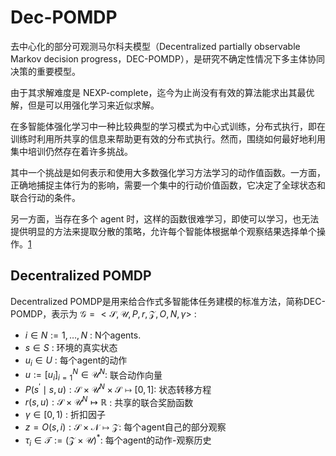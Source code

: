 

<!--
 * @version:
 * @Author:  StevenJokess（蔡舒起） https://github.com/StevenJokess
 * @Date: 2023-09-11 20:05:07
 * @LastEditors:  StevenJokess（蔡舒起） https://github.com/StevenJokess
 * @LastEditTime: 2023-10-10 03:54:11
 * @Description:
 * @Help me: make friends by a867907127@gmail.com and help me get some “foreign” things or service I need in life; 如有帮助，请资助，失业3年了。![支付宝收款码](https://github.com/StevenJokess/d2rl/blob/master/img/%E6%94%B6.jpg)
 * @TODO::
 * @Reference:
-->
# Dec-POMDP

去中心化的部分可观测马尔科夫模型（Decentralized partially observable Markov decision progress，DEC-POMDP），是研究不确定性情况下多主体协同决策的重要模型。

由于其求解难度是 NEXP-complete，迄今为止尚没有有效的算法能求出其最优解，但是可以用强化学习来近似求解。

在多智能体强化学习中一种比较典型的学习模式为中心式训练，分布式执行，即在训练时利用所共享的信息来帮助更有效的分布式执行。然而，围绕如何最好地利用集中培训仍然存在着许多挑战。

其中一个挑战是如何表示和使用大多数强化学习方法学习的动作值函数。一方面，正确地捕捉主体行为的影响，需要一个集中的行动价值函数，它决定了全球状态和联合行动的条件。

另一方面，当存在多个 agent 时，这样的函数很难学习，即使可以学习，也无法提供明显的方法来提取分散的策略，允许每个智能体根据单个观察结果选择单个操作。[1]

## Decentralized POMDP


Decentralized POMDP是用来给合作式多智能体任务建模的标准方法，简称DEC-POMDP，表示为 $\mathcal{G}=<\mathcal{S}, \mathcal{U}, P, r, \mathcal{Z}, O, N, \gamma>$ :
- $i \in N:=1, \ldots, N$ : N个agents.
- $s \in S$ : 环境的真实状态
- $u_i \in U$ : 每个agent的动作
- $u:=\left[u_i\right]_{i=1}^N \in \mathcal{U}^N:$ 联合动作向量
- $P\left(s^{\prime} \mid s, u\right): \mathcal{S} \times \mathcal{U}^N \times \mathcal{S} \mapsto[0,1]:$ 状态转移方程
- $r(s, u): \mathcal{S} \times \mathcal{U}^N \mapsto \mathbb{R}$ : 共享的联合奖励函数
- $\gamma \in[0,1)$ : 折扣因子
- $z=O(s, i): \mathcal{S} \times \mathcal{N} \mapsto \mathcal{Z}:$ 每个agent自己的部分观察
- $\tau_i \in \mathcal{T}:=(\mathcal{Z} \times \mathcal{U})^*:$ 每个agent的动作-观察历史


[1]: https://blog.csdn.net/wzduang/article/details/115874734?spm=1001.2014.3001.5502
[2]: https://mayi1996.top/2020/08/13/QTRAN-Learning-to-Factorize-with-Transformation-for-Cooperative-Multi-Agent-Reinforcement-Learning/
